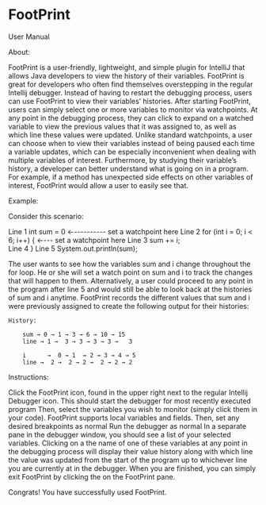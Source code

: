 # FootPrint


User Manual

About:

FootPrint is a user-friendly, lightweight, and simple plugin for IntelliJ that allows Java developers to view the history of their variables. FootPrint is great for developers who often find themselves overstepping in the regular Intellij debugger. Instead of having to restart the debugging process, users can use FootPrint to view their variables’ histories. After starting FootPrint, users can simply select one or more variables to monitor via watchpoints. At any point in the debugging process, they can click to expand on a watched variable to view the previous values that it was assigned to, as well as which line these values were updated. Unlike standard watchpoints, a user can choose when to view their variables instead of being paused each time a variable updates, which can be especially inconvenient when dealing with multiple variables of interest. Furthermore, by studying their variable’s history, a developer can better understand what is going on in a program. For example, if a method has unexpected side effects on other variables of interest, FootPrint would allow a user to easily see that.

Example: 
 
Consider this scenario:
 
Line 1     int sum = 0 ←---------- set a watchpoint here
Line 2     for (int i = 0; i < 6; i++) { ←--- set a watchpoint here
Line 3             sum += i;     
Line 4     }
Line 5     System.out.println(sum); 
 
The user wants to see how the variables sum  and i change throughout the for loop. He or she will set a watch point on sum and i to track the changes that will happen to them. Alternatively, a user could proceed to any point in the program after line 5 and would still be able to look back at the histories of sum and i anytime. FootPrint records the different values that sum and i were previously assigned to create the following output for their histories:
 
	History:
 
		sum → 0 → 1 → 3 → 6 → 10 → 15
		line → 1 →  3 → 3 → 3 → 3 →   3
 
		i      →  0 → 1  → 2 → 3 → 4 → 5
		line →  2 →  2 → 2 →  2 → 2 → 2 
 
Instructions:

Click the FootPrint icon, found in the upper right next to the regular Intellij Debugger icon. This should start the debugger for most recently executed program
Then, select the variables you wish to monitor (simply click them in your code). FootPrint supports local variables and fields.
Then, set any desired breakpoints as normal
Run the debugger as normal
In a separate pane in the debugger window, you should see a list of your selected variables. Clicking on a the name of one of these variables at any point in the debugging process will display their value history along with which line the value was updated from the start of the program up to whichever line you are currently at in the debugger.
When you are finished, you can simply exit FootPrint by clicking the on the FootPrint pane.

Congrats! You have successfully used FootPrint.